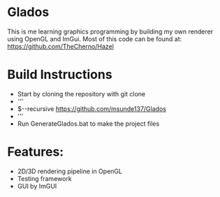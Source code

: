 # Glados
This is me learning graphics programming by building my own renderer using OpenGL and ImGui. Most of this code can be found at: https://github.com/TheCherno/Hazel

# Build Instructions

- Start by cloning the repository with git clone 
- '''
- $--recursive https://github.com/msunde137/Glados
- '''
- Run GenerateGlados.bat to make the project files

# Features:

- 2D/3D rendering pipeline in OpenGL
- Testing framework
- GUI by ImGUI
